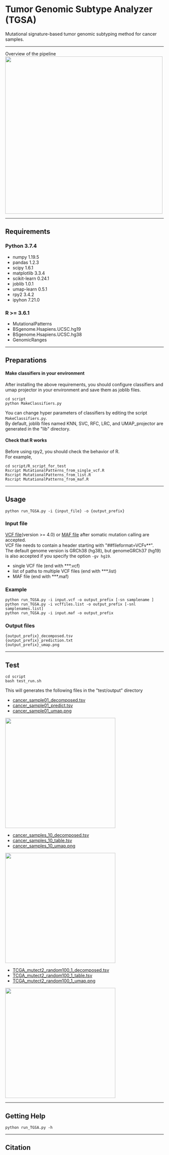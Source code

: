 # Tumor Genomic Subtype Analyzer (TGSA)
Mutational signature-based tumor genomic subtyping method for cancer samples.  
___
Overview of the pipeline  
<img src=https://github.com/shirotak/TGSA/blob/master/documentation/Pipeline_overview.png width="500">  
___
## Requirements
### Python 3.7.4
- numpy 1.19.5
- pandas 1.2.3
- scipy 1.6.1
- matplotlib 3.3.4
- scikit-learn 0.24.1 
- joblib 1.0.1
- umap-learn 0.5.1
- rpy2 3.4.2
- ipyhon 7.21.0 
### R >= 3.6.1
- MutationalPatterns
- BSgenome.Hsapiens.UCSC.hg19  
- BSgenome.Hsapiens.UCSC.hg38  
- GenomicRanges
___
## Preparations
#### Make classifiers in your environment
After installing the above requirements, you should configure classifiers and umap projector in your environment and save them as joblib files.
```
cd script
python MakeClassifiers.py
```
You can change hyper parameters of classifiers by editing the script `MakeClassifiers.py`.  
By default, joblib files named KNN, SVC, RFC, LRC, and UMAP_projector are generated in the "lib" directory.
#### Check that R works
Before using rpy2, you should check the behavior of R.  
For example,
```
cd script/R_script_for_test
Rscript MutationalPatterns_from_single_vcf.R
Rscript MutationalPatterns_from_list.R
Rscript MutationalPatterns_from_maf.R
```
___
## Usage
```
python run_TGSA.py -i {input_file} -o {output_prefix} 
```
### Input file
[VCF file](https://en.wikipedia.org/wiki/Variant_Call_Format)(version >= 4.0) or [MAF file](https://docs.gdc.cancer.gov/Data/File_Formats/MAF_Format/) after somatic mutation calling are accepted.  
VCF file needs to contain a header starting with "##fileformat=VCFv**".  
The default genome version is GRCh38 (hg38), but genomeGRCh37 (hg19) is also accepted if you specify the option `-gv hg19`.
- single VCF file (end with ***.vcf)
- list of paths to multiple VCF files (end with ***.list)
- MAF file (end with ***.maf)
### Example
```
python run_TGSA.py -i input.vcf -o output_prefix [-sn samplename ]
python run_TGSA.py -i vcffiles.list -o output_prefix [-snl samplenames.list]
python run_TGSA.py -i input.maf -o output_prefix
```
### Output files
```
{output_prefix}_decomposed.tsv
{output_prefix}_prediction.txt
{output_prefix}_umap.png
```
___
## Test
```
cd script
bash test_run.sh
```
This will generates the following files in the "test/output" directory
-  [cancer_sample01_decomposed.tsv](https://github.com/shirotak/TGSA/blob/master/test_data/output/cancer_sample01_decomposed.tsv)
-  [cancer_sample01_predict.tsv](https://github.com/shirotak/TGSA/blob/master/test_data/output/cancer_sample01_prediction.txt)
-  [cancer_sample01_umap.png](https://github.com/shirotak/TGSA/blob/master/test_data/output/cancer_sample01_umap.png)
<img src=https://github.com/shirotak/TGSA/blob/master/test_data/output/cancer_sample01_umap.png width="350">

-  [cancer_samples_10_decomposed.tsv](https://github.com/shirotak/TGSA/blob/master/test_data/output/cancer_samples_10_decomposed.tsv)
-  [cancer_samples_10_table.tsv](https://github.com/shirotak/TGSA/blob/master/test_data/output/cancer_samples_10_prediction.txt)
-  [cancer_samples_10_umap.png](https://github.com/shirotak/TGSA/blob/master/test_data/output/cancer_samples_10_umap.png)
<img src=https://github.com/shirotak/TGSA/blob/master/test_data/output/cancer_samples_10_umap.png width="350">  

-  [TCGA_mutect2_random100_1_decomposed.tsv](https://github.com/shirotak/TGSA/blob/master/test_data/output/TCGA_mutect2_random100_1_decomposed.tsv)
-  [TCGA_mutect2_random100_1_table.tsv](https://github.com/shirotak/TGSA/blob/master/test_data/output/TCGA_mutect2_random100_1_prediction.txt)
-  [TCGA_mutect2_random100_1_umap.png](https://github.com/shirotak/TGSA/blob/master/test_data/output/TCGA_mutect2_random100_1_umap.png)
<img src=https://github.com/shirotak/TGSA/blob/master/test_data/output/TCGA_mutect2_random100_1_umap.png width="350">  

___
## Getting Help  
```
python run_TGSA.py -h
```
___
## Citation
